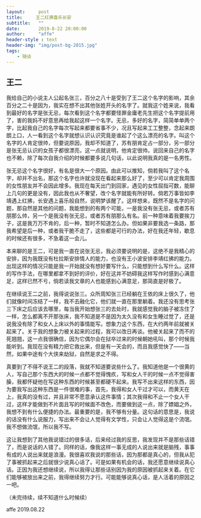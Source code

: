 ```yaml
---
layout:     post
title:     王二红拂喜乐长安
subtitle:   ""
date:       2019-8-22 20:00:00
author:     "affe"
header-style : text
header-img: "img/post-bg-2015.jpg"
tags:
    - 随谈
---
```


##  王二

我给自己的小说主人公起名张三，百分之八十是受到了王二这个名字的影响，其余百分之二十是因为，我实在想不出其他张姓开头的名字了。就我这个姓来说，我看到最好的名字是张无忌，每次看到这个名字都要怪罪金庸老先生把这个名字提前用了，害的我妈不好意思再给我起这样一个名字。无忌，多好的名字，简简单单两个字，比起我自己的名字每次写起来都要省事不少，况且写起来工工整整，念起来朗朗上口，人一看到这个名字就想认识认识究竟是谁起了个这么漂亮的名字。叫这个名字的人肯定很帅，但要说原因，我却不知道了，苏有朋肯定占一部分，另一部分是张无忌认识的女孩子都很漂亮，这一点就说明，他肯定很帅。说回来自己的名字也不赖，除了每次自我介绍的时候都要多说几句话，以此说明我真的是一名男性。

张无忌这个名字很好，有名是很大一个原因。由此可以推知，倘若我叫了这个名字，却并不出名，那这个名字也许就没现在看起来那么好了，至少可以肯定我周围的女性朋友并不会因此增多。我现在每天出门到回家，遇见的女性屈指可数，能聊上几句的更是没有，因此我也从不奢望，改个名字就能有所好转。倘若万事皆如李靖遇上红拂，长安遇上喜乐般自然，说明梦该醒了。这样想来，既然不是名字的问题，那自然是其他的问题，我能想到的有两个可能，一是我没有张无忌，或者苏有朋那么帅，另一个是我没有张无忌，或者苏有朋那么有名。前一种意味着我要挨刀子，这是我万万不肯的，后一种，暂时不知道怎么办。但如果非要我选一条路，那我希望是后一种，或者我干脆不走了，这些都是可行的办法，好在我还年轻，歇息的时候还有很多，不急着这一会儿。

本来聊的是王二，可是我一直在说张无忌，我必须要说明的是，这绝不是我精心的安排，因为我既没有杜拉斯安排情人的能力，也没有王小波安排李靖红拂的能力。出现这样的情况只能是我一开始就没有想好要写什么，只能想到什么写什么。这样的写作手法，在哪里都拿不到好的评价，好在这并不妨碍我这样写作时感到心满意足，这样已然不亏，倘若读我文章的人也能感到心满意足，那简直是好极了。

在继续说王二之前，我得说说张三。众所周知张三已经躺在王依的床上很久了，他们就像时间冻结了一样，我不去融化它，他们就一直在那里躺着。我还没有思考张三下床之后应该去哪里，每当我开始想张三的去处时，我就感觉我的脑子被冻住了一样，怎么都离不开那张床，我不知道是不是因为太久没有和女生睡过觉了，还是说我没有除了和女人上床以外的事情能写。想象力这个东西，在大约两年前就被关起来了。关于我的想象力被关起来的过程，我可以改日再谈。他被关起来了而不的死翘翘，这一点我很确信，因为它偶尔会在狱卒过来的时候朝她吼叫，那个时候我能听到。我现在没有精力把它救出来，但是有一天会的，而且我感觉快了——当然，如果中途有个大侠来劫狱，自然是求之不得。

真要到了不得不说王二的段落，我就不知道要说些什么了。我知道他是一个很黄的人，写自己那个东西大的时候一点都不觉得愧疚，写和女人干的时候一点不觉得害臊，我都怀疑他在写这种东西的时候甚至都硬不起来。我写不出来这样的东西，因为要我写出这种东西是一件很难的事，首先，我得和女人干过才可以，而黄天在上，我真的没有过，并且非常不愿意承认这件事情；其次我得和不止一个女人干过，这样才能做到不片面且写的时候面不改色，而要做到这一点，除了嫖娼之外，我想不到有什么便捷的办法。最重要的是，我不够有分量。这句话的意思是，我说的话没有什么说服力，写出来不会让人觉得有文学性，只会让人觉得这是个流氓。我不想做流氓，所以我不写。

这让我想到了其他我说错过的很多话，后来经过我的反思，我发现并不是那些话错了，而是说话的人错了。同样的话，像我这样一事无成的人说出来就是脑残，事事有成的人说出来就是浪漫。我很喜欢我说的那些话，因为那都是真心的，但我从犯了事被抓起来之后就很少说真心话了。可是如果有机会的话，我还愿意继续说真心话。正因为我还想继续说，所以我得让那些话别因为我的原因被抓起来关着。在它们能够被放出来之前，我得继续努力才行。可能能够说真心话，是人活着的原因之一吧。

（未完待续，续不知道什么时候续）

affe
2019.08.22
















